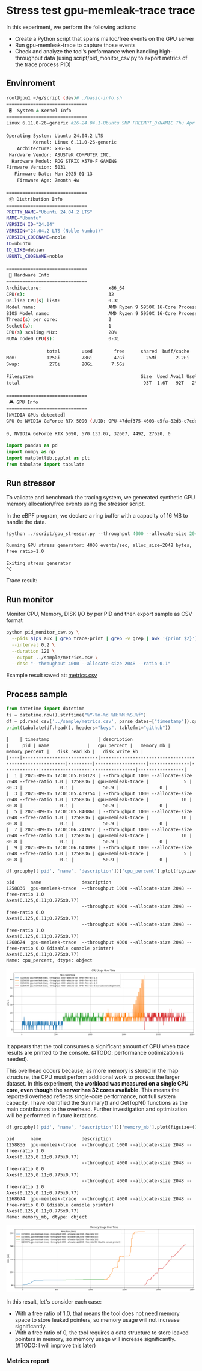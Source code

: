 # Stress test gpu-memleak-trace trace

In this experiment, we perform the following actions:

- Create a Python script that spams malloc/free events on the GPU server
- Run gpu-memleak-trace to capture those events
- Check and analyze the tool’s performance when handling high-throughput
  data (using script/pid_monitor_csv.py to export metrics of the trace
  process PID)

## Envinroment

``` sh
root@gpu1 ~/g/script (dev)# ./basic-info.sh 
==============================
 🖥️  System & Kernel Info
==============================
Linux 6.11.0-26-generic #26~24.04.1-Ubuntu SMP PREEMPT_DYNAMIC Thu Apr 17 19:20:47 UTC 2 x86_64 x86_64 x86_64 GNU/Linux

Operating System: Ubuntu 24.04.2 LTS
          Kernel: Linux 6.11.0-26-generic
    Architecture: x86-64
 Hardware Vendor: ASUSTeK COMPUTER INC.
  Hardware Model: ROG STRIX X570-F GAMING
Firmware Version: 5031
   Firmware Date: Mon 2025-01-13
    Firmware Age: 7month 4w

==============================
 📦 Distribution Info
==============================
PRETTY_NAME="Ubuntu 24.04.2 LTS"
NAME="Ubuntu"
VERSION_ID="24.04"
VERSION="24.04.2 LTS (Noble Numbat)"
VERSION_CODENAME=noble
ID=ubuntu
ID_LIKE=debian
UBUNTU_CODENAME=noble

==============================
 💾 Hardware Info
==============================
Architecture:                         x86_64
CPU(s):                               32
On-line CPU(s) list:                  0-31
Model name:                           AMD Ryzen 9 5950X 16-Core Processor
BIOS Model name:                      AMD Ryzen 9 5950X 16-Core Processor             Unknown CPU @ 3.4GHz
Thread(s) per core:                   2
Socket(s):                            1
CPU(s) scaling MHz:                   28%
NUMA node0 CPU(s):                    0-31

               total        used        free      shared  buff/cache   available
Mem:           125Gi        78Gi        47Gi        25Mi       2.2Gi        47Gi
Swap:           27Gi        20Gi       7.5Gi

Filesystem                                        Size  Used Avail Use% Mounted on
total                                              93T  1.6T   92T   2% -

==============================
 🎮 GPU Info
==============================
[NVIDIA GPUs detected]
GPU 0: NVIDIA GeForce RTX 5090 (UUID: GPU-47def375-4603-e5fa-82d3-c7cddc81e65a)

0, NVIDIA GeForce RTX 5090, 570.133.07, 32607, 4492, 27620, 0
```

``` python
import pandas as pd
import numpy as np
import matplotlib.pyplot as plt
from tabulate import tabulate
```

## Run stressor

To validate and benchmark the tracing system, we generated synthetic GPU
memory allocation/free events using the stressor script.

In the eBPF program, we declare a ring buffer with a capacity of 16 MB
to handle the data.

``` python
!python ../script/gpu_stressor.py --throughput 4000 --allocate-size 2048 --ratio 1.0
```

    Running GPU stress generator: 4000 events/sec, alloc_size=2048 bytes, free ratio=1.0

    Exiting stress generator
    ^C

Trace result:

## Run monitor

Monitor CPU, Memory, DISK I/O by per PID and then export sample as CSV
format

``` sh
python pid_monitor_csv.py \
  --pids $(ps aux | grep trace-print | grep -v grep | awk '{print $2}') \
  --interval 0.2 \
  --duration 120 \
  --output ../sample/metrics.csv \
  --desc "--throughput 4000 --allocate-size 2048 --ratio 0.1"
```

Example result saved at: [metrics.csv](../sample/metrics.csv)

## Process sample

``` python
from datetime import datetime
ts = datetime.now().strftime("%Y-%m-%d %H:%M:%S.%f")
df = pd.read_csv('../sample/metrics.csv', parse_dates=["timestamp"]).query("name=='gpu-memleak-trace'")
print(tabulate(df.head(), headers="keys", tablefmt="github"))
```

    |    | timestamp                  | description                                             |     pid | name              |   cpu_percent |   memory_mb |   memory_percent |   disk_read_kb |   disk_write_kb |
    |----|----------------------------|---------------------------------------------------------|---------|-------------------|---------------|-------------|------------------|----------------|-----------------|
    |  1 | 2025-09-15 17:01:05.038128 | --throughput 1000 --allocate-size 2048 --free-ratio 1.0 | 1258836 | gpu-memleak-trace |             5 |        80.3 |              0.1 |           50.9 |               0 |
    |  3 | 2025-09-15 17:01:05.439754 | --throughput 1000 --allocate-size 2048 --free-ratio 1.0 | 1258836 | gpu-memleak-trace |            10 |        80.8 |              0.1 |           50.9 |               0 |
    |  5 | 2025-09-15 17:01:05.840861 | --throughput 1000 --allocate-size 2048 --free-ratio 1.0 | 1258836 | gpu-memleak-trace |            10 |        80.8 |              0.1 |           50.9 |               0 |
    |  7 | 2025-09-15 17:01:06.241972 | --throughput 1000 --allocate-size 2048 --free-ratio 1.0 | 1258836 | gpu-memleak-trace |            10 |        80.8 |              0.1 |           50.9 |               0 |
    |  9 | 2025-09-15 17:01:06.643099 | --throughput 1000 --allocate-size 2048 --free-ratio 1.0 | 1258836 | gpu-memleak-trace |             5 |        80.8 |              0.1 |           50.9 |               0 |

``` python
df.groupby(['pid', 'name', 'description'])['cpu_percent'].plot(figsize=(18, 6), grid=True, legend=True, ylabel='CPU %', title='CPU Usage Over Time')
```

    pid      name               description                                                                      
    1258836  gpu-memleak-trace  --throughput 1000 --allocate-size 2048 --free-ratio 1.0                              Axes(0.125,0.11;0.775x0.77)
                                --throughput 4000 --allocate-size 2048 --free-ratio 0.0                              Axes(0.125,0.11;0.775x0.77)
                                --throughput 4000 --allocate-size 2048 --free-ratio 1.0                              Axes(0.125,0.11;0.775x0.77)
    1268674  gpu-memleak-trace  --throughput 4000 --allocate-size 2048 --free-ratio 0.0 (disable console printer)    Axes(0.125,0.11;0.775x0.77)
    Name: cpu_percent, dtype: object

![png](performance_files/performance_10_1.png)

It appears that the tool consumes a significant amount of CPU when trace
results are printed to the console. (#TODO: performance optimization is
needed).

This overhead occurs because, as more memory is stored in the map
structure, the CPU must perform additional work to process the larger
dataset. In this experiment, **the workload was measured on a single CPU
core, even though the server has 32 cores available**. This means the
reported overhead reflects single-core performance, not full system
capacity. I have identified the Summary() and GetTopN() functions as the
main contributors to the overhead. Further investigation and
optimization will be performed in future iterations.

``` python
df.groupby(['pid', 'name', 'description'])['memory_mb'].plot(figsize=(18, 6), grid=True, legend=True, ylabel='MEM (MB)', title='Memory Usage Over Time')
```

    pid      name               description                                                                      
    1258836  gpu-memleak-trace  --throughput 1000 --allocate-size 2048 --free-ratio 1.0                              Axes(0.125,0.11;0.775x0.77)
                                --throughput 4000 --allocate-size 2048 --free-ratio 0.0                              Axes(0.125,0.11;0.775x0.77)
                                --throughput 4000 --allocate-size 2048 --free-ratio 1.0                              Axes(0.125,0.11;0.775x0.77)
    1268674  gpu-memleak-trace  --throughput 4000 --allocate-size 2048 --free-ratio 0.0 (disable console printer)    Axes(0.125,0.11;0.775x0.77)
    Name: memory_mb, dtype: object

![png](performance_files/performance_13_1.png)

In this result, let's consider each case:

- With a free ratio of 1.0, that means the tool does not need memory
  space to store leaked pointers, so memory usage will not increase
  significantly.
- With a free ratio of 0, the tool requires a data structure to store
  leaked pointers in memory, so memory usage will increase
  significantly. (#TODO: I will improve this later)

### Metrics report

``` python
```
